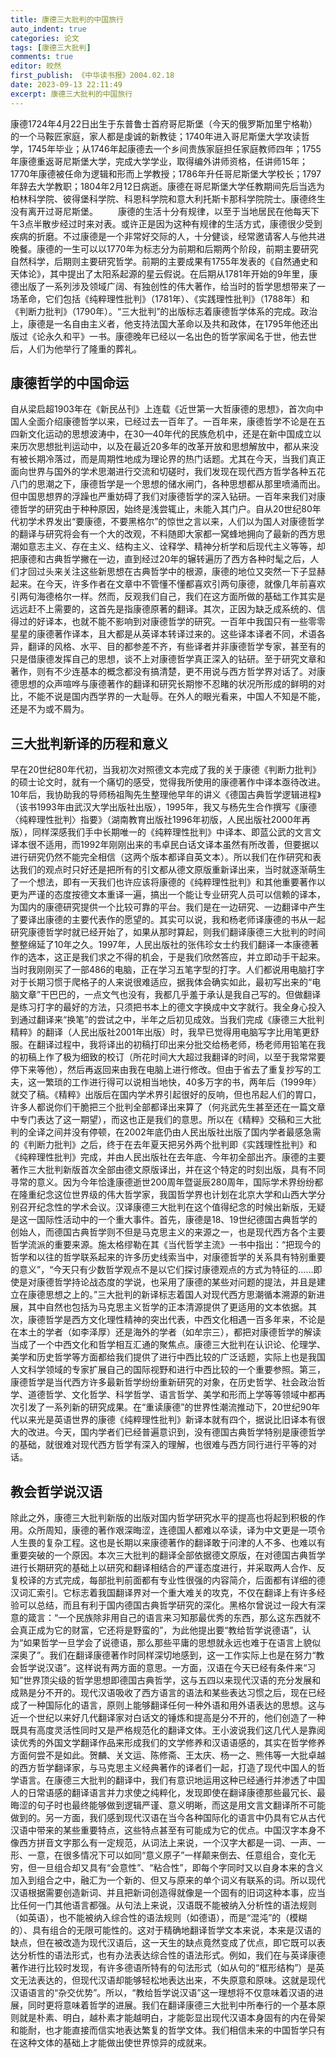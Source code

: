 ```yaml
---
title: 康德三大批判的中国旅行
auto_indent: true
categories: 论文
tags: [康德三大批判]
comments: true
editor: 皎然
first_publish: 《中华读书报》2004.02.18
date: 2023-09-13 22:11:49
excerpt: 康德三大批判的中国旅行
---
```

康德1724年4月22日出生于东普鲁士首府哥尼斯堡（今天的俄罗斯加里宁格勒）的一个马鞍匠家庭，家人都是虔诚的新教徒；1740年进入哥尼斯堡大学攻读哲学，1745年毕业；从1746年起康德去一个乡间贵族家庭担任家庭教师四年；1755年康德重返哥尼斯堡大学，完成大学学业，取得编外讲师资格，任讲师15年；1770年康德被任命为逻辑和形而上学教授；1786年升任哥尼斯堡大学校长；1797年辞去大学教职；1804年2月12日病逝。康德在哥尼斯堡大学任教期间先后当选为柏林科学院、彼得堡科学院、科恩科学院和意大利托斯卡那科学院院士。康德终生没有离开过哥尼斯堡。 　　康德的生活十分有规律，以至于当地居民在他每天下午3点半散步经过时来对表。或许正是因为这种有规律的生活方式，康德很少受到疾病的折磨。不过康德是一个非常好交际的人，十分健谈，经常邀请客人与他共进晚餐。康德的一生可以以1770年为标志分为前期和后期两个阶段，前期主要研究自然科学，后期则主要研究哲学。前期的主要成果有1755年发表的《自然通史和天体论》，其中提出了太阳系起源的星云假说。在后期从1781年开始的9年里，康德出版了一系列涉及领域广阔、有独创性的伟大著作，给当时的哲学思想带来了一场革命，它们包括《纯粹理性批判》（1781年）、《实践理性批判》（1788年）和《判断力批判》（1790年）。“三大批判”的出版标志着康德哲学体系的完成。政治上，康德是一名自由主义者，他支持法国大革命以及共和政体，在1795年他还出版过《论永久和平》一书。康德晚年已经以一名出色的哲学家闻名于世，他去世后，人们为他举行了隆重的葬礼。 　　
## 康德哲学的中国命运 　　
自从梁启超1903年在《新民丛刊》上连载《近世第一大哲康德的思想》，首次向中国人全面介绍康德哲学以来，已经过去一百年了。一百年来，康德哲学不论是在五四新文化运动的思想波涛中，在30—40年代的民族危机中，还是在新中国成立以来历次思想批判运动中，以及在最近20多年的改革开放和思想解放中，都从来没有被长期冷落过，而是周期性地成为理论界的热门话题。尤其在今天，当我们真正面向世界与国外的学术思潮进行交流和切磋时，我们发现在现代西方哲学各种五花八门的思潮之下，康德哲学是一个思想的储水闸门，各种思想都从那里喷涌而出。但中国思想界的浮躁也严重妨碍了我们对康德哲学的深入钻研。一百年来我们对康德哲学的研究由于种种原因，始终是浅尝辄止，未能入其门户。自从20世纪80年代初学术界发出“要康德，不要黑格尔”的惊世之言以来，人们以为国人对康德哲学的翻译与研究将会有一个大的改观，不料随即大家都一窝蜂地拥向了最新的西方思潮如意志主义、存在主义、结构主义、诠释学、精神分析学和后现代主义等等，却把康德和古典哲学撇在一边，直到经过20年的辗转遍历了西方各种时髦之后，人们才回过头来关注这些新思想在古典哲学中的根源，康德的地位又突然一下子显赫起来。在今天，许多作者在文章中不管懂不懂都喜欢引两句康德，就像几年前喜欢引两句海德格尔一样。然而，反观我们自己，我们在这方面所做的基础工作其实是远远赶不上需要的，这首先是指康德原著的翻译。其次，正因为缺乏成系统的、信得过的好译本，也就不能不影响到对康德哲学的研究。一百年中我国只有一些零零星星的康德著作译本，且大都是从英译本转译过来的。这些译本译者不同，术语各异，翻译的风格、水平、目的都参差不齐，有些译者并非康德哲学专家，甚至有的只是借康德发挥自己的思想，谈不上对康德哲学真正深入的钻研。至于研究文章和著作，则有不少连基本的概念都没有搞清楚，更不用说与西方哲学界对话了。对康德思想的众声喧哗与康德著作的翻译和研究长期惨不忍睹的状况所形成的鲜明的对比，不能不说是国内西学界的一大耻辱。在外人的眼光看来，中国人不知是不能，还是不为或不屑为。 　　
## 三大批判新译的历程和意义
早在20世纪80年代初，当我初次对照德文本完成了我的关于康德《判断力批判》的硕士论文时，就有一个痛切的感受，觉得我所使用的康德著作中译本亟待改进。10年后，我协助我的导师杨祖陶先生整理他早年的讲义《德国古典哲学逻辑进程》（该书1993年由武汉大学出版社出版），1995年，我又与杨先生合作撰写《康德〈纯粹理性批判〉指要》（湖南教育出版社1996年初版，人民出版社2000年再版），同样深感我们手中长期唯一的《纯粹理性批判》中译本、即蓝公武的文言文译本很不适用，而1992年刚刚出来的韦卓民白话文译本虽然有所改善，但要据以进行研究仍然不能完全相信（这两个版本都译自英文本）。所以我们在作研究和表达我们的观点时只好还是把所有的引文都从德文原版重新译出来，当时就逐渐萌生了一个想法，即有一天我们也许应该将康德的《纯粹理性批判》和其他重要著作以更为严谨的态度按德文本重译一遍，搞出一个能让专业研究人员可以信赖的译本，为国内的康德研究提供一个比较可靠的平台。我们是在一边研究、一边翻译中产生了要译出康德的主要代表作的愿望的。其实可以说，我和杨老师译康德的书从一起研究康德哲学时就已经开始了，如果从那时算起，则我们翻译康德三大批判的时间整整绵延了10年之久。1997年，人民出版社的张伟珍女士约我们翻译一本康德著作的选本，这正是我们求之不得的机会，于是我们欣然答应，并立即动手干起来。当时我刚刚买了一部486的电脑，正在学习五笔字型的打字。人们都说用电脑打字对于长期习惯于爬格子的人来说很难适应，据我体会确实如此，最初写出来的“电脑文章”干巴巴的，一点文气也没有，我都几乎羞于承认是我自己写的。但做翻译是练习打字的最好的方法，只须把书本上的德文字换成中文字就行。我全身心投入到通过翻译来“换笔”的尝试之中，半年之后初见成效。当我们完成《康德三大批判精粹》的翻译（人民出版社2001年出版）时，我早已觉得用电脑写字比用笔更舒服。在翻译过程中，我将译出的初稿打印出来分批交给杨老师，杨老师用铅笔在我的初稿上作了极为细致的校订（所花时间大大超过我翻译的时间，以至于我常常要停下来等他），然后再返回来由我在电脑上进行修改。但由于省去了重复抄写的工夫，这一繁琐的工作进行得可以说相当地快，40多万字的书，两年后（1999年）就交了稿。《精粹》出版后在国内学术界引起很好的反响，但也吊起人们的胃口，许多人都说你们干脆把三个批判全部都译出来算了（何兆武先生甚至还在一篇文章中专门表达了这一期望），而这也正是我们的意思。所以在《精粹》交稿和三大批判的全译之间并没有停顿，在2002年底仍由人民出版社出版了国内学者最感急需的《判断力批判》之后，终于在去年夏天把另外两个批判即《实践理性批判》和《纯粹理性批判》完成，并由人民出版社在去年底、今年初全部出齐。康德的主要著作三大批判新版首次全部由德文原版译出，并在这个特定的时刻出版，具有不同寻常的意义。因为今年恰逢康德逝世200周年暨诞辰280周年，国际学术界纷纷都在隆重纪念这位世界级的伟大哲学家，我国哲学界也计划在北京大学和山西大学分别召开纪念性的学术会议。汉译康德三大批判在这个值得纪念的时候出新版，无疑是这一国际性活动中的一个重大事件。首先，康德是18、19世纪德国古典哲学的创始人，而德国古典哲学则不但是马克思主义的来源之一，也是现代西方各个主要哲学流派的重要来源。施太格缪勒在其《当代哲学主流》一书中指出：“把现今的哲学和以往的哲学联系起来的许多历史线索当中，对康德哲学的关系具有特别重要的意义”，“今天只有少数哲学观点不是以它们探讨康德观点的方式为特征的……即使是对康德哲学持论战态度的学说，也采用了康德的某些对问题的提法，并且是建立在康德思想之上的。”三大批判的新译标志着国人对现代西方思潮循本溯源的新进展，其中自然也包括为马克思主义哲学的正本清源提供了更适用的文本依据。其次，康德哲学是西方文化理性精神的突出代表，中西文化相遇一百多年来，不论是在本土的学者（如李泽厚）还是海外的学者（如牟宗三），都把对康德哲学的解读当成了一个中西文化和哲学相互汇通的聚焦点。康德三大批判在认识论、伦理学、美学和历史哲学等方面都给我们提供了进行中西比较的广泛话题，实际上也是我国人文科学领域的专家扩展自己的国际视野和进行中西比较的一个重要参照。第三，康德哲学是当代西方许多最新哲学纷纷重新研究的对象，在历史哲学、社会政治哲学、道德哲学、文化哲学、科学哲学、语言哲学、美学和形而上学等等领域中都再次引发了一系列新的研究成果。在“重读康德”的世界性潮流推动下，20世纪90年代以来光是英语世界的康德《纯粹理性批判》新译本就有四个，据说比旧译本有很大的改进。今天，国内学者们已经普遍意识到，没有德国古典哲学特别是康德哲学的基础，就很难对现代西方哲学有深入的理解，也很难与西方同行进行平等的对话。 　　
## 教会哲学说汉语
除此之外，康德三大批判新版的出版对国内哲学研究水平的提高也将起到积极的作用。众所周知，康德的著作艰深晦涩，连德国人都难以卒读，译为中文更是一项令人生畏的复杂工程。这也是长期以来康德著作的翻译敢于问津的人不多、也难以有重要突破的一个原因。本次三大批判的翻译全部依据德文原版，在对德国古典哲学进行长期研究的基础上以研究和翻译相结合的严谨态度进行，并采取两人合作、反复校译的方式完成，每部批判前面都有专业性很强的内容简介，后面都有详细的德汉词汇索引。它标志着我国翻译界对一个重大难关的攻克，不仅在翻译上有许多经验可以总结，而且有利于国内德国古典哲学研究的深化。黑格尔曾说过一段大有深意的箴言：“一个民族除非用自己的语言来习知那最优秀的东西，那么这东西就不会真正成为它的财富，它还将是野蛮的”，为此他提出要“教给哲学说德语”，认为“如果哲学一旦学会了说德语，那么那些平庸的思想就永远也难于在语言上貌似深奥了”。我们在翻译康德著作时同样深切地感到，这一工作实际上也是在努力“教会哲学说汉语”。这样说有两方面的意思。一方面，汉语在今天已经有条件来“习知”世界顶尖级的哲学思想即德国古典哲学，这与五四以来现代汉语的充分发展和成熟是分不开的。现代汉语吸收了西方语言的语法和某些表达习惯之后，现在已经成了一种国际化的语言，原则上能够翻译任何一种外语和用外语表达的思想。这与近一个世纪以来好几代翻译家对白话文的锤炼和提高是分不开的，他们创造了一种既具有高度灵活性同时又是严格规范化的翻译文体。王小波说我们这几代人是靠阅读优秀的外国文学翻译作品来形成我们的文学修养和汉语语感的，其实在哲学修养方面何尝不是如此。贺麟、关文运、陈修斋、王太庆、杨一之、熊伟等一大批卓越的西方哲学翻译家，与马克思主义经典著作的译者们一起，打造了现代中国人的哲学语言。在康德三大批判的翻译中，我们有意识地运用这种已经通行并渗透了中国人的日常语感的翻译语言并力求使之纯粹化，发现即使在翻译康德那些最冗长、最晦涩的句子时也最终能够做到逻辑严谨、意义明晰，而这是用文言文翻译所不可能做到的。另一方面，我们感到现代汉语在当今各种国际化的语言中仍具有它从古代汉语中带来的某些重要特点，这些特点甚至有可能成为它的优点。中国汉字本身不像西方拼音文字那么有一定规范，从词法上来说，一个汉字大都是一词、一声、一形、一意，在很多情况下可以如同“意义原子”一样颠来倒去、任意组合，变化无穷，但一旦组合却又具有“会意性”、“粘合性”，即每个字同时又以自身本来的含义加入到组合之中，融汇为一个新的、但又与原来的单个词义有联系的词。所以现代汉语根据需要创造新词、并且把新词创造得就像是一个固有的旧词这种本事，应当比任何一门其他语言都强。从句法上来说，汉语既不能被纳入分析性的语法规则（如英语），也不能被纳入综合性的语法规则（如德语），而是“混沌”的（模糊的）、具有组合的无限可能性的。这对于精确地翻译哲学文本来说，本来是汉语的缺点，但在被改造为现代汉语后，这一天生的缺点竟然变成了优点，即它既可以表达分析性的语法形式，也有办法表达综合性的语法形式。例如，我们在与英译康德著作进行比较时发现，有许多德语所特有的句法形式（如从句的“框形结构”）是英文无法表达的，但现代汉语却能够轻松地表达出来，不失原意和原味。这就是现代汉语语言的“杂交优势”。所以，“教给哲学说汉语”这一理想将不仅意味着汉语的进展，同时更将意味着哲学的进展。我们在翻译康德三大批判中所奉行的一个基本原则就是朴素、明白，越朴素才能越明白，才能彰显出现代汉语本身固有的内在骨架和能耐，也才能直接而信实地表达繁复的哲学文体。我们相信未来的中国哲学只有在这种文体的基础上才能做出使世界惊异的成就来。
